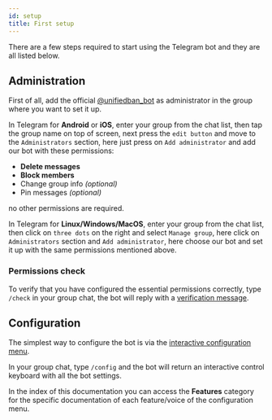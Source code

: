 ```yaml
---
id: setup
title: First setup
---
```


There are a few steps required to start using the Telegram bot and they are all listed below.

## Administration
First of all, add the official [@unifiedban_bot](https://t.me/unifiedban_bot) as administrator in the group where 
you want to set it up.

In Telegram for **Android** or **iOS**, enter your group from the chat list, then tap the group name on top of 
screen, next press the `edit button` and move to the `Administrators` section, here just press on 
`Add administrator` and add our bot with these permissions:

- **Delete messages**
- **Block members**
- Change group info *(optional)*
- Pin messages *(optional)*

no other permissions are required.

In Telegram for **Linux/Windows/MacOS**, enter your group from the chat list, then click on `three dots` on the right 
and select `Manage group`, here click on `Administrators` section and `Add administrator`, here choose our bot and set 
it up with the same permissions mentioned above.

### Permissions check
To verify that you have configured the essential permissions correctly, type `/check` in your group chat, the bot will 
reply with a [verification message](/docs/check).

## Configuration
The simplest way to configure the bot is via the [interactive configuration menu](/docs/config).

In your group chat, type `/config` and the bot will return an interactive control keyboard with all the bot settings.

In the index of this documentation you can access the **Features** category for the specific documentation of each 
feature/voice of the configuration menu.